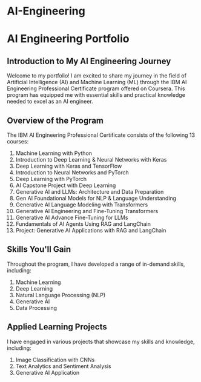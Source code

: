 # AI-Engineering
# AI Engineering Portfolio

## Introduction to My AI Engineering Journey
Welcome to my portfolio! I am excited to share my journey in the field of Artificial Intelligence (AI) and Machine Learning (ML) through the IBM AI Engineering Professional Certificate program offered on Coursera. This program has equipped me with essential skills and practical knowledge needed to excel as an AI engineer.

## Overview of the Program
The IBM AI Engineering Professional Certificate consists of the following 13 courses:
1. Machine Learning with Python
2. Introduction to Deep Learning & Neural Networks with Keras
3. Deep Learning with Keras and TensorFlow
4. Introduction to Neural Networks and PyTorch
5. Deep Learning with PyTorch
6. AI Capstone Project with Deep Learning
7. Generative AI and LLMs: Architecture and Data Preparation
8. Gen AI Foundational Models for NLP & Language Understanding
9. Generative AI Language Modeling with Transformers
10. Generative AI Engineering and Fine-Tuning Transformers
11. Generative AI Advance Fine-Tuning for LLMs
12. Fundamentals of AI Agents Using RAG and LangChain
13. Project: Generative AI Applications with RAG and LangChain

## Skills You'll Gain
Throughout the program, I have developed a range of in-demand skills, including:
1. Machine Learning
2. Deep Learning
3. Natural Language Processing (NLP)
4. Generative AI
5. Data Processing

## Applied Learning Projects
I have engaged in various projects that showcase my skills and knowledge, including:
1. Image Classification with CNNs
2. Text Analytics and Sentiment Analysis
3. Generative AI Application

